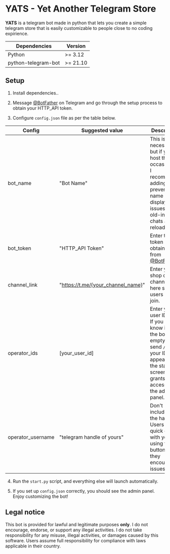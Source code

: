 
# YATS - Yet Another Telegram Store

**YATS** is a telegram bot made in python that lets you create a simple telegram store that is easily customizable to people close to no coding expirience.

|Dependencies       |Version |
|-------------------|--------|
|Python             |>= 3.12 |
|python-telegram-bot|>= 21.10|

## Setup
 1. Install dependencies..
 
 2. Message [@BotFather](https://telegram.me/BotFather) on Telegram and go through the setup process to obtain your HTTP_API token.

 3. Configure `config.json` file as per the table below.
 
|Config           |Suggested value                      |Description |
|-----------------|-------------------------------------|------------|
|bot_name         | "Bot Name"                          |This isn't necessary, but if you host the bot occasionally, I recommend adding it to prevent bot name display issues in old-instance chats after reloading.|
|bot_token        | "HTTP_API Token"                    |Enter the token you obtained from [@BotFather](https://telegram.me/BotFather)|
|channel_link     | "https://t.me/{your_channel_name}"  |Enter your shop or info channel link here so users can join.|
|operator_ids     | [your_user_id]                      |Enter your user ID here. If you don't know it, run the bot empty and send `/start` your ID will appear on the start screen. This grants you access to the admin panel.|
|operator_username| "telegram handle of yours"          |Don't include `@` in the handle. Users can quick chat with you using the bot button if they encounter issues.|

 4. Run the `start.py` script, and everything else will launch automatically.
 
 5. If you set up `config.json` correctly, you should see the admin panel. Enjoy customizing the bot!

## Legal notice

This bot is provided for lawful and legitimate purposes **only**. I do not encourage, endorse, or support any illegal activities. I do not take responsibility for any misuse, illegal activities, or damages caused by this software. Users assume full responsibility for compliance with laws applicable in their country.
